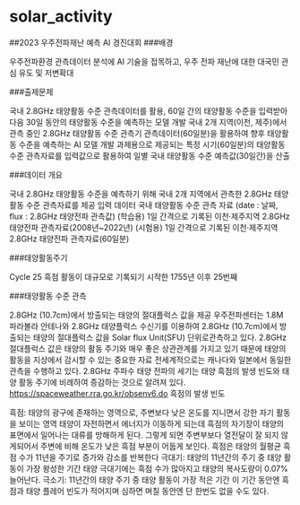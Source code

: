 # solar_activity

##2023 우주전파재난 예측 AI 경진대회
###배경

우주전파환경 관측데이터 분석에 AI 기술을 접목하고, 우주 전파 재난에 대한 대국민 관심 유도 및 저변확대

###출제문제

국내 2.8GHz 태양활동 수준 관측데이터를 활용, 60일 간의 태양활동 수준을 입력받아 다음 30일 동안의 태양활동 수준을 예측하는 모델 개발
국내 2개 지역(이천, 제주)에서 관측 중인 2.8GHz 태양활동 수준 관측기 관측데이터(60일분)을 활용하여 향후 태양활동 수준을 예측하는 AI 모델 개발
과제용으로 제공되는 특정 시기(60일분)의 태양활동 수준 관측자료를 입력값으로 활용하여
일별 국내 태양활동 수준 예측값(30일간)을 산출

###데이터 개요

국내 2.8GHz 태양활동 수준을 예측하기 위해 국내 2개 지역에서 관측한 2.8GHz 태양활동 수준 관측자료를 제공
입력 데이터
국내 태양활동 수준 관측 자료 (date : 날짜, flux : 2.8GHz 태양전파 관측값)
(학습용) 1일 간격으로 기록된 이천·제주지역 2.8GHz 태양전파 관측자료(2008년~2022년)
(시험용) 1일 간격으로 기록된 이천·제주지역 2.8GHz 태양전파 관측자료(60일분)

###태양활동주기

Cycle 25
흑점 활동이 대규모로 기록되기 시작한 1755년 이후 25번째

###태양활동 수준 관측

2.8GHz (10.7cm)에서 방출되는 태양의 절대플럭스 값을 제공
우주전파센터는 1.8M 파라볼라 안테나와 2.8GHz 태양플럭스 수신기를 이용하여 2.8GHz (10.7cm)에서 방출되는 태양의 절대플럭스 값을 Solar flux Unit(SFU) 단위로관측하고 있다.
2.8GHz 절대플럭스 값은 태양의 활동 주기와 매우 좋은 상관관계를 가지고 있기 때문에 태양의 활동을 지상에서 감시할 수 있는 중요한 자료
전세계적으로는 캐나다와 일본에서 동일한 관측을 수행하고 있다.
2.8GHz 주파수 태양 전파의 세기는 태양 흑점의 발생 빈도와 태양 활동 주기에 비례하여 증감하는 것으로 알려져 있다. https://spaceweather.rra.go.kr/obsenv6.do
흑점의 발생 빈도

흑점: 태양의 광구에 존재하는 영역으로, 주변보다 낮은 온도를 지니면서 강한 자기 활동을 보이는 영역
태양이 자전하면서 에너지가 이동하게 되는데 흑점의 자기장이 태양의 표면에서 일어나는 대류를 방해하게 된다. 그렇게 되면 주변부보다 열전달이 잘 되지 않게되어서 주변에 비해 온도가 낮은 흑점 부분이 어둡게 보인다.
흑점은 태양의 월평균 흑점 수가 11년을 주기로 증가와 감소를 반복한다
극대기: 태양의 11년간의 주기 중 태양 활동이 가장 왕성한 기간
태양 극대기에는 흑점 수가 많아지고 태양의 복사도량이 0.07% 늘어난다.
극소기: 11년간의 태양 주기 중 태양 활동이 가장 적은 기간
이 기간 동안엔 흑점과 태양 플레어 빈도가 적어지며 심하면 며칠 동안엔 단 한번도 없을 수도 있다.
